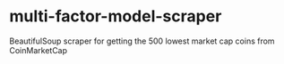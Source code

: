 # multi-factor-model-scraper
BeautifulSoup scraper for getting the 500 lowest market cap coins from CoinMarketCap
